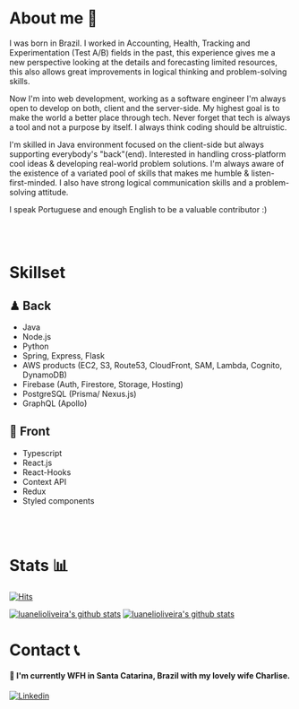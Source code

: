 # About me 👋
I was born in Brazil. I worked in Accounting, Health, Tracking and Experimentation (Test A/B) fields in the past, this experience gives me a new perspective looking at the details and forecasting limited resources, this also allows great improvements in logical thinking and problem-solving skills.

Now I'm into web development, working as a software engineer I'm always open to develop on both, client and the server-side. My highest goal is to make the world a better place through tech. Never forget that tech is always a tool and not a purpose by itself. I always think coding should be altruistic.

I'm skilled in Java environment focused on the client-side but always supporting everybody's "back"(end). Interested in handling cross-platform cool ideas & developing real-world problem solutions. I'm always aware of the existence of a variated pool of skills that makes me humble & listen-first-minded. I also have strong logical communication skills and a problem-solving attitude.

I speak Portuguese and enough English to be a valuable contributor :)

<br>
<br>

# Skillset

## ♟ Back
- Java
- Node.js
- Python
- Spring, Express, Flask
- AWS products (EC2, S3, Route53, CloudFront, SAM, Lambda, Cognito, DynamoDB)
- Firebase (Auth, Firestore, Storage, Hosting)
- PostgreSQL (Prisma/ Nexus.js)
- GraphQL (Apollo)

## 🎨 Front
- Typescript
- React.js
- React-Hooks
- Context API
- Redux
- Styled components
<br>
<br>


# Stats 📊
[![Hits](https://hits.seeyoufarm.com/api/count/incr/badge.svg?url=https%3A%2F%2Fgithub.com%2Fluanelioliveira%2Fhit-counter&count_bg=%2379C83D&title_bg=%23555555&icon=github.svg&icon_color=%23E7E7E7&title=hits&edge_flat=false)](https://hits.seeyoufarm.com)

[![luanelioliveira's github stats](https://github-readme-stats.vercel.app/api?username=luanelioliveira&show_icons=true&hide_border=true&count_private=true&title_color=004386&icon_color=004386)](https://github.com/luanelioliveira)
[![luanelioliveira's github stats](https://github-readme-stats.vercel.app/api/top-langs/?username=luanelioliveira&show_icons=true&hide_border=true&title_color=004386&icon_color=004386&layout=compact)](https://github.com/luanelioliveira)

# Contact 📞

#### 💬  I'm currently WFH in Santa Catarina, Brazil with my lovely wife Charlise.
[![Linkedin](https://img.shields.io/badge/Linkedin-Luan%20Eli%20Oliveira-004386?style=for-the-badge&logo=linkedin)](https://www.linkedin.com/in/luanoliveira/)

<!--
**luanelioliveira/luanelioliveira** is a ✨ _special_ ✨ repository because its `README.md` (this file) appears on your GitHub profile.

Here are some ideas to get you started:

- 🔭 I’m currently working on ...
- 🌱 I’m currently learning ...
- 👯 I’m looking to collaborate on ...
- 🤔 I’m looking for help with ...
- 💬 Ask me about ...
- 📫 How to reach me: [luannn@gmail.com](mailto:luannn@gmail.com)
- 😄 Pronouns: ...
- ⚡ Fun fact: ...
-->
